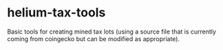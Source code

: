 # helium-tax-tools
Basic tools for creating mined tax lots (using a source file that is currently coming from coingecko but can be modified as appropriate).


